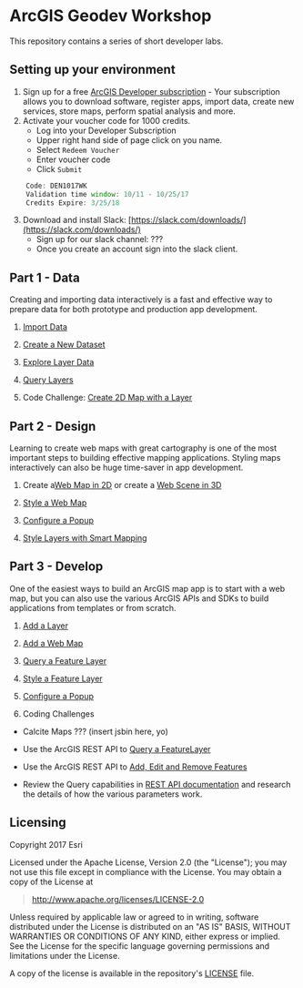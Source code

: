 # ArcGIS Geodev Workshop

This repository contains a series of short developer labs. 

## Setting up your environment

1. Sign up for a free [ArcGIS Developer subscription](https://developers.arcgis.com/en/sign-up/) - Your subscription allows you to download software, register apps, import data, create new services, store maps, perform spatial analysis and more.
2. Activate your voucher code for 1000 credits. 
    * Log into your Developer Subscription
    * Upper right hand side of page click on you name.
    * Select `Redeem Voucher` 
    * Enter voucher code
    * Click `Submit` 

```js
    Code: DEN1017WK
    Validation time window: 10/11 - 10/25/17
    Credits Expire: 3/25/18
````

3. Download and install Slack: [https://slack.com/downloads/](https://slack.com/downloads/)
    * Sign up for our slack channel: ???
    * Once you create an account sign into the slack client.

## Part 1 - Data
Creating and importing data interactively is a fast and effective way to prepare data for both prototype and production app development.

1. [Import Data](https://developers.arcgis.com/labs/data/import-data/) 

2. [Create a New Dataset](https://developers.arcgis.com/labs/data/create-a-new-dataset/)

3. [Explore Layer Data](https://developers.arcgis.com/labs/data/explore-layer-data/) 

4. [Query Layers](https://developers.arcgis.com/labs/data/query-layers/)

5. Code Challenge: [Create 2D Map with a Layer](https://developers.arcgis.com/labs/develop/javascript/create-a-2d-map-with-a-layer/)


## Part 2 - Design
Learning to create web maps with great cartography is one of the most important steps to building effective mapping applications. Styling maps interactively can also be huge time-saver in app development.

1. Create a[Web Map in 2D](https://developers.arcgis.com/labs/design/create-a-web-map/) or create a [Web Scene in 3D](https://developers.arcgis.com/labs/design/create-a-web-scene/) 

2. [Style a Web Map](https://developers.arcgis.com/labs/design/style-a-web-map/) 

3. [Configure a Popup](https://developers.arcgis.com/labs/design/configure-pop-ups/)
 
4. [Style Layers with Smart Mapping](https://developers.arcgis.com/labs/design/style-your-layers-with-smart-mapping/)

## Part 3 - Develop
One of the easiest ways to build an ArcGIS map app is to start with a web map, but you can also use the various
ArcGIS APIs and SDKs to build applications from templates or from scratch.

1. [Add a Layer](https://developers.arcgis.com/labs/develop/javascript/create-a-2d-map-with-a-layer/)

2. [Add a Web Map](https://developers.arcgis.com/labs/develop/javascript/display-a-web-map/)

3. [Query a Feature Layer](https://developers.arcgis.com/labs/develop/javascript/query-a-feature-layer/)

4. [Style a Feature Layer](https://developers.arcgis.com/labs/develop/javascript/style-a-feature-layer/)

5. [Configure a Popup](https://developers.arcgis.com/labs/develop/javascript/configure-a-popup/)


5. Coding Challenges
  * Calcite Maps ??? (insert jsbin here, yo)
 
  * Use the ArcGIS REST API to [Query a FeatureLayer](https://developers.arcgis.com/labs/develop/rest/query-a-feature-layer/)

  * Use the ArcGIS REST API  to [Add, Edit and Remove Features](https://developers.arcgis.com/labs/develop/rest/add-edit-and-remove-features/)
 
  * Review the Query capabilities in [REST API documentation](https://resources.arcgis.com/en/help/arcgis-rest-api/#/Query_Feature_Service_Layer/02r3000000r1000000/) and research the details of how the various parameters work. 

## Licensing
Copyright 2017 Esri

Licensed under the Apache License, Version 2.0 (the "License");
you may not use this file except in compliance with the License.
You may obtain a copy of the License at

> http://www.apache.org/licenses/LICENSE-2.0

Unless required by applicable law or agreed to in writing, software
distributed under the License is distributed on an "AS IS" BASIS,
WITHOUT WARRANTIES OR CONDITIONS OF ANY KIND, either express or implied.
See the License for the specific language governing permissions and
limitations under the License.

A copy of the license is available in the repository's [LICENSE](./LICENSE) file.